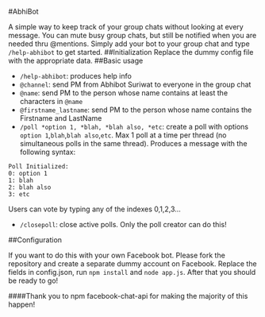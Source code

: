 #AbhiBot

A simple way to keep track of your group chats without looking at every message. You can mute busy group chats, but still be notified when you are needed thru @mentions. Simply add your bot to your group chat and type `/help-abhibot` to get started. 
##Initialization
Replace the dummy config file with the appropriate data.
##Basic usage

- `/help-abhibot`: produces help info
- `@channel`: send PM from Abhibot Suriwat to everyone in the group chat
- `@name`: send PM to the person whose name contains at least the characters in `@name`
- `@firstname_lastname`: send PM to the person whose name contains the Firstname and LastName
- `/poll *option 1, *blah, *blah also, *etc`: create a poll with options `option 1`,`blah`,`blah also`,`etc`. Max 1 poll at a time per thread (no simultaneous polls in the same thread). Produces a message with the following syntax: 
```
Poll Initialized:
0: option 1
1: blah
2: blah also
3: etc
```
Users can vote by typing any of the indexes 0,1,2,3...
- `/closepoll`: close active polls. Only the poll creator can do this!

##Configuration

If you want to do this with your own Facebook bot. Please fork the repository and create a separate dummy account on Facebook. Replace the fields in config.json, run `npm install` and `node app.js`. After that you should be ready to go!

####Thank you to npm facebook-chat-api for making the majority of this happen!
